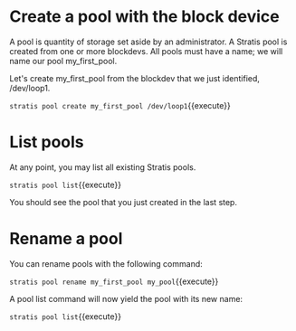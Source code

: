 # Create a pool with the block device

A pool is quantity of storage set aside by an administrator. A Stratis pool is created from one or more blockdevs. All pools must have a name; we will name our pool my_first_pool.

Let's create my_first_pool from the blockdev that we just identified, /dev/loop1.

`stratis pool create my_first_pool /dev/loop1`{{execute}}

# List pools

At any point, you may list all existing Stratis pools.

`stratis pool list`{{execute}}

You should see the pool that you just created in the last step.

# Rename a pool

You can rename pools with the following command:

`stratis pool rename my_first_pool my_pool`{{execute}}

A pool list command will now yield the pool with its new name:

`stratis pool list`{{execute}}
